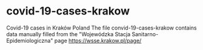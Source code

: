 # covid-19-cases-krakow
Covid-19 cases in Kraków Poland
The file convid-19-cases-krakow contains data manually filled from the "Wojewódzka Stacja Sanitarno-Epidemiologiczna" page https://wsse.krakow.pl/page/
